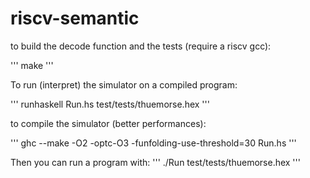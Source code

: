 # riscv-semantic

to build the decode function and the tests (require a riscv gcc):

'''
make
'''

To run (interpret) the simulator on a compiled program:

'''
runhaskell Run.hs test/tests/thuemorse.hex
'''

to compile the simulator (better performances):

'''
ghc --make -O2 -optc-O3 -funfolding-use-threshold=30 Run.hs
'''

Then you can run a program with:
'''
./Run test/tests/thuemorse.hex
'''
